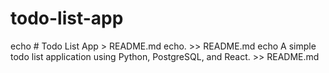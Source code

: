 # todo-list-app
echo # Todo List App > README.md
echo. >> README.md
echo A simple todo list application using Python, PostgreSQL, and React. >> README.md